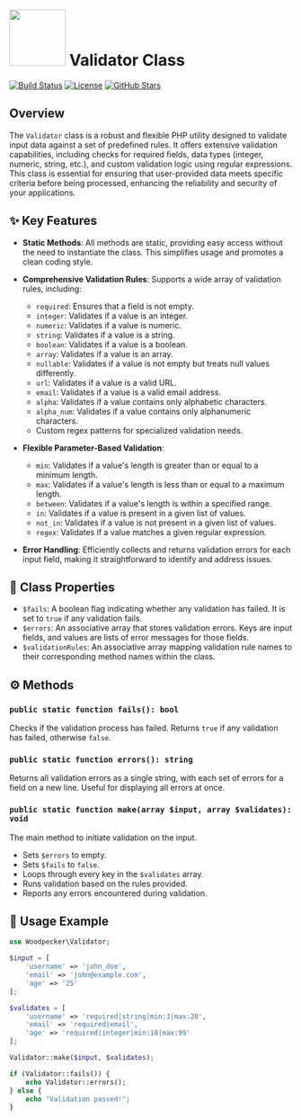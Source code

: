 # <img src="https://raw.githubusercontent.com/sallarizadi/GapGPT/main/assets/validator-logo.png" width="100"> Validator Class

[![Build Status](https://img.shields.io/badge/build-passing-brightgreen.svg)](https://example.com/build)
[![License](https://img.shields.io/badge/license-MIT-blue.svg)](https://opensource.org/licenses/MIT)
[![GitHub Stars](https://img.shields.io/github/stars/yourusername/validator.svg?style=social&label=Star&maxAge=3600)](https://github.com/yourusername/validator)

## Overview

The `Validator` class is a robust and flexible PHP utility designed to validate input data against a set of predefined rules. It offers extensive validation capabilities, including checks for required fields, data types (integer, numeric, string, etc.), and custom validation logic using regular expressions. This class is essential for ensuring that user-provided data meets specific criteria before being processed, enhancing the reliability and security of your applications.

## ✨ Key Features

-   **Static Methods**: All methods are static, providing easy access without the need to instantiate the class. This simplifies usage and promotes a clean coding style.

-   **Comprehensive Validation Rules**: Supports a wide array of validation rules, including:
    -   `required`: Ensures that a field is not empty.
    -   `integer`: Validates if a value is an integer.
    -   `numeric`: Validates if a value is numeric.
    -   `string`: Validates if a value is a string.
    -   `boolean`: Validates if a value is a boolean.
    -   `array`: Validates if a value is an array.
    -   `nullable`: Validates if a value is not empty but treats null values differently.
    -   `url`: Validates if a value is a valid URL.
    -   `email`: Validates if a value is a valid email address.
    -   `alpha`: Validates if a value contains only alphabetic characters.
    -   `alpha_num`: Validates if a value contains only alphanumeric characters.
    -   Custom regex patterns for specialized validation needs.

-   **Flexible Parameter-Based Validation**:
    -   `min`: Validates if a value's length is greater than or equal to a minimum length.
    -   `max`: Validates if a value's length is less than or equal to a maximum length.
    -   `between`: Validates if a value's length is within a specified range.
    -   `in`: Validates if a value is present in a given list of values.
    -   `not_in`: Validates if a value is not present in a given list of values.
    -   `regex`: Validates if a value matches a given regular expression.

-   **Error Handling**: Efficiently collects and returns validation errors for each input field, making it straightforward to identify and address issues.

## 🧰 Class Properties

-   `$fails`: A boolean flag indicating whether any validation has failed. It is set to `true` if any validation fails.
-   `$errors`: An associative array that stores validation errors. Keys are input fields, and values are lists of error messages for those fields.
-   `$validationRules`: An associative array mapping validation rule names to their corresponding method names within the class.

## ⚙️ Methods

### `public static function fails(): bool`

Checks if the validation process has failed. Returns `true` if any validation has failed, otherwise `false`.

### `public static function errors(): string`

Returns all validation errors as a single string, with each set of errors for a field on a new line. Useful for displaying all errors at once.

### `public static function make(array $input, array $validates): void`

The main method to initiate validation on the input.

-   Sets `$errors` to empty.
-   Sets `$fails` to `false`.
-   Loops through every key in the `$validates` array.
-   Runs validation based on the rules provided.
-   Reports any errors encountered during validation.

## 🚀 Usage Example

```php
use Woodpecker\Validator;

$input = [
    'username' => 'john_doe',
    'email' => 'john@example.com',
    'age' => '25'
];

$validates = [
    'username' => 'required|string|min:3|max:20',
    'email' => 'required|email',
    'age' => 'required|integer|min:18|max:99'
];

Validator::make($input, $validates);

if (Validator::fails()) {
    echo Validator::errors();
} else {
    echo "Validation passed!";
}
